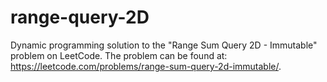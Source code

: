 # range-query-2D
Dynamic programming solution to the "Range Sum Query 2D - Immutable" problem on LeetCode. The problem can be found at: https://leetcode.com/problems/range-sum-query-2d-immutable/.
